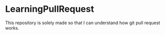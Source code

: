 # LearningPullRequest
This repository is solely made so that I can understand how git pull request works.
